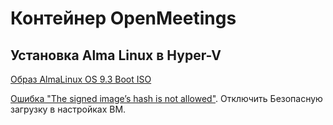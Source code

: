 # Контейнер OpenMeetings
## Установка Alma Linux в Hyper-V
[Образ AlmaLinux OS 9.3 Boot ISO](https://almalinux.org/ru/get-almalinux)

[Ошибка "The signed image’s hash is not allowed"](https://ekiwi-blog.de/en/23430/hyper-v-uefi-error-message-the-signed-images-hash-is-not-allowed). Отключить Безопасную загрузку в настройках ВМ.
